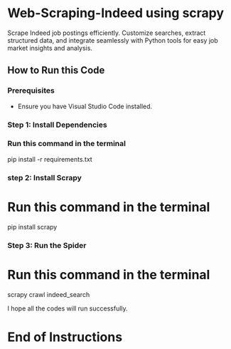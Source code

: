 # Web-Scraping-Indeed using scrapy

Scrape Indeed job postings efficiently. Customize searches, extract structured data, and integrate seamlessly with Python tools for easy job market insights and analysis.

## How to Run this Code

### Prerequisites
- Ensure you have Visual Studio Code installed.

### Step 1: Install Dependencies

### Run this command in the terminal
pip install -r requirements.txt

### step 2: Install Scrapy

# Run this command in the terminal
pip install scrapy


### Step 3: Run the Spider

# Run this command in the terminal
scrapy crawl indeed_search

I hope all the codes will run successfully.
# End of Instructions
